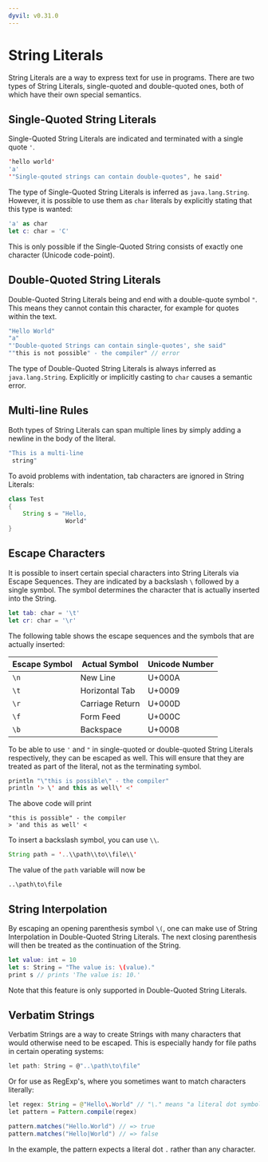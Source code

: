 ```yaml
---
dyvil: v0.31.0
---
```


# String Literals

String Literals are a way to express text for use in programs. There are two types of String Literals, single-quoted and double-quoted ones, both of which have their own special semantics.

## Single-Quoted String Literals

Single-Quoted String Literals are indicated and terminated with a single quote `'`.

```java
'hello world'
'a'
'"Single-qouted strings can contain double-quotes", he said'
```

The type of Single-Quoted String Literals is inferred as `java.lang.String`. However, it is possible to use them as `char` literals by explicitly stating that this type is wanted:

```swift
'a' as char
let c: char = 'C'
```

This is only possible if the Single-Quoted String consists of exactly one character \(Unicode code-point\).

## Double-Quoted String Literals

Double-Quoted String Literals being and end with a double-quote symbol `"`. This means they cannot contain this character, for example for quotes within the text.

```java
"Hello World"
"a"
"'Double-quoted Strings can contain single-quotes', she said"
""this is not possible" - the compiler" // error
```

The type of Double-Quoted String Literals is always inferred as `java.lang.String`. Explicitly or implicitly casting to `char` causes a semantic error.

## Multi-line Rules

Both types of String Literals can span multiple lines by simply adding a newline in the body of the literal.

```java
"This is a multi-line
 string"
```

To avoid problems with indentation, tab characters are ignored in String Literals:

```java
class Test
{
    String s = "Hello, 
                World"
}
```

## Escape Characters

It is possible to insert certain special characters into String Literals via Escape Sequences. They are indicated by a backslash `\` followed by a single symbol. The symbol determines the character that is actually inserted into the String.

```swift
let tab: char = '\t'
let cr: char = '\r'
```

The following table shows the escape sequences and the symbols that are actually inserted:

| Escape Symbol | Actual Symbol | Unicode Number |
| --- | --- | --- |
| `\n` | New Line | U+000A |
| `\t` | Horizontal Tab | U+0009 |
| `\r` | Carriage Return | U+000D |
| `\f` | Form Feed | U+000C |
| `\b` | Backspace | U+0008 |

To be able to use `'` and `"` in single-quoted or double-quoted String Literals respectively, they can be escaped as well. This will ensure that they are treated as part of the literal, not as the terminating symbol.

```java
println "\"this is possible\" - the compiler"
println '> \' and this as well\' <'
```

The above code will print

```
"this is possible" - the compiler
> 'and this as well' <
```

To insert a backslash symbol, you can use `\\`.

```java
String path = '..\\path\\to\\file\\'
```

The value of the `path` variable will now be

```
..\path\to\file
```

## String Interpolation

By escaping an opening parenthesis symbol `\(`, one can make use of String Interpolation in Double-Quoted String Literals. The next closing parenthesis will then be treated as the continuation of the String.

```swift
let value: int = 10
let s: String = "The value is: \(value)."
print s // prints 'The value is: 10.'
```

Note that this feature is only supported in Double-Quoted String Literals.

## Verbatim Strings

Verbatim Strings are a way to create Strings with many characters that would otherwise need to be escaped. This is especially handy for file paths in certain operating systems:

```csharp
let path: String = @"..\path\to\file"
```

Or for use as RegExp's, where you sometimes want to match characters literally:

```java
let regex: String = @"Hello\.World" // "\." means "a literal dot symbol" in RegExp
let pattern = Pattern.compile(regex)

pattern.matches("Hello.World") // => true
pattern.matches("Hello|World") // => false
```

In the example, the pattern expects a literal dot `.` rather than any character.

